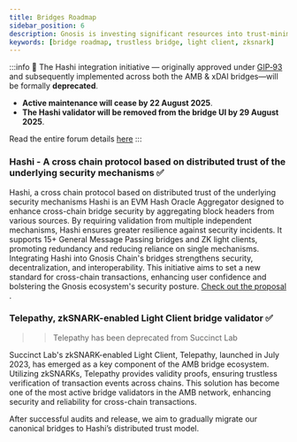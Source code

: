 ```yaml
---
title: Bridges Roadmap
sidebar_position: 6
description: Gnosis is investing significant resources into trust-minimization of its Bridges, to ensure trust and safety of users.
keywords: [bridge roadmap, trustless bridge, light client, zksnark]
---
```

:::info
🚨 The Hashi integration initiative — originally approved under [GIP‑93](https://forum.gnosis.io/t/gip-93-should-gnosisdao-support-the-integration-of-hashi-within-gnosis-chains-canonical-bridges/8245) and subsequently implemented across both the AMB & xDAI bridges—will be formally **deprecated**.

- **Active maintenance will cease by 22 August 2025**.
- **The Hashi validator will be removed from the bridge UI by 29 August 2025**.

Read the entire forum details [here](https://forum.gnosis.io/t/deprecation-notice-hashi-on-gnosis-canonical-bridges-ends-maintenance/11467)
:::


### Hashi - A cross chain protocol based on distributed trust of the underlying security mechanisms ✅

Hashi, a cross chain protocol based on distributed trust of the underlying security mechanisms
Hashi is an EVM Hash Oracle Aggregator designed to enhance cross-chain bridge security by aggregating block headers from various sources. By requiring validation from multiple independent mechanisms, Hashi ensures greater resilience against security incidents. It supports 15+ General Message Passing bridges and ZK light clients, promoting redundancy and reducing reliance on single mechanisms. Integrating Hashi into Gnosis Chain's bridges strengthens security, decentralization, and interoperability. This initiative aims to set a new standard for cross-chain transactions, enhancing user confidence and bolstering the Gnosis ecosystem's security posture. [Check out the proposal](https://forum.gnosis.io/t/gip-93-should-gnosisdao-support-the-integration-of-hashi-within-gnosis-chains-canonical-bridges/8245) .

### Telepathy, zkSNARK-enabled Light Client bridge validator ✅

> > Telepathy has been deprecated from Succinct Lab

Succinct Lab's zkSNARK-enabled Light Client, Telepathy, launched in July 2023, has emerged as a key component of the AMB bridge ecosystem. Utilizing zkSNARKs, Telepathy provides validity proofs, ensuring trustless verification of transaction events across chains. This solution has become one of the most active bridge validators in the AMB network, enhancing security and reliability for cross-chain transactions.

After successful audits and release, we aim to gradually migrate our canonical bridges to Hashi’s distributed trust model.
